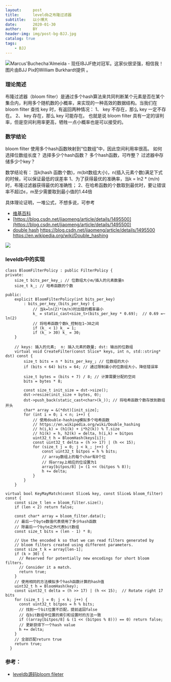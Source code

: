 ```yaml
---
layout:     post
title:      leveldb之布隆过滤器
subtitle:   以小博大
date:       2020-01-30
author:     BY
header-img: img/post-bg-BJJ.jpg
catalog: true
tags:
    - BJJ
---
```



![Marcus'Buchecha'Almeida - 现任IBJJF绝对冠军。这家伙很坚强，相信我！图片由BJJ Pix的William Burkhardt提供  。](http://mjrnxewya3t1in23ybpwjw59.wpengine.netdna-cdn.com/wp-content/uploads/buchecha-marcus-almeida-roger-gracie.jpg)

### 理论简述

布隆过滤器（bloom filter）是通过多个hash算法来共同判断某个元素是否在某个集合内，利用多个随机数的小概率，来实现的一种高效的数据结构。当我们在 bloom filter 查找 key 时，有返回两种情况：
   1、 key 不存在，那么 key 一定不存在。
   2、 key 存在，那么 key 可能存在。
也就是说 bloom filter 具有一定的误判率，但是空间利用率更高，牺牲一点小概率也是可以接受的。

### 数学结论
bloom filter 使用多个hash函数映射到“位数组”中，因此空间利用率很高。
如何选择位数组长度？
选择多少个hash函数？
多个hash函数，可咋整？
过滤器中存储多少个key？


数学结论有：
当k(hash 函数个数)，m(bit数组大小)，n(插入元素个数)满足下式的时候，可以保证最低的误差率
1、为了获得最优的准确率，当k = ln2 * (m/n)时，布隆过滤器获得最优的准确性；
2、在哈希函数的个数取到最优时，要让错误率不超过є，m至少需要取到最小值的1.44倍

具体理论证明，一堆公式，不想多说，可参考
- [维基百科](https://en.wikipedia.org/wiki/Bloom_filter)
- [https://blog.csdn.net/jiaomeng/article/details/1495500](https://blog.csdn.net/jiaomeng/article/details/1495500)
- [double hash](https://en.wikipedia.org/wiki/Double_hashing)
https://blog.csdn.net/jiaomeng/article/details/1495500
https://en.wikipedia.org/wiki/Double_hashing

![](https://en.wikipedia.org/wiki/File:Bloom_filter.svg)



### leveldb中的实现

```objc
class BloomFilterPolicy : public FilterPolicy {
private:
    size_t bits_per_key_; // 位数组大小m/插入的元素数量n
    size_t k_; // 哈希函数的个数

public:
    explicit BloomFilterPolicy(int bits_per_key)
        : bits_per_key_(bits_per_key) {
            // 当k=ln(2)*(m/n)时出错的概率最小
            k_ = static_cast<size_t>(bits_per_key * 0.69);  // 0.69 =~ ln(2)
            // 将哈希函数个数k_控制在1~30之间
            if (k_ < 1) k_ = 1;
            if (k_ > 30) k_ = 30;
    }
    
    // keys: 插入的元素;  n: 插入元素的数量; dst: 输出的位数组 
    virtual void CreateFilter(const Slice* keys, int n, std::string* dst) const {
        size_t bits = n * bits_per_key_; // 位数组的大小
        if (bits < 64) bits = 64; // 通过限制最小的位数组大小，降低错误率

        size_t bytes = (bits + 7) / 8; // 计算需要分配的空间
        bits = bytes * 8;

        const size_t init_size = dst->size();
        dst->resize(init_size + bytes, 0);
        dst->push_back(static_cast<char>(k_)); // 将哈希函数个数存放到数组开头
        char* array = &(*dst)[init_size];
        for (int i = 0; i < n; i++) {
            // 使用double-hashing模拟多个哈希函数
            // https://en.wikipedia.org/wiki/Double_hashing
            // h(i,k) = (h1(k) + i*h2(k)) % T.size
            // h1(k) = h, h2(k) = delta, h(i,k) = bitpos
            uint32_t h = BloomHash(keys[i]);
            const uint32_t delta = (h >> 17) | (h << 15);
            for (size_t j = 0; j < k_; j++) {
                const uint32_t bitpos = h % bits;
                // array数组上的每个char有8个位
                // 将array上相应的位设置为1
                array[bitpos/8] |= (1 << (bitpos % 8));
                h += delta;
            }
        }
    }

```

```objc
virtual bool KeyMayMatch(const Slice& key, const Slice& bloom_filter) const {
    const size_t len = bloom_filter.size();
    if (len < 2) return false;

    const char* array = bloom_filter.data();
    // 最后一个byte数值代表使用了多少hash函数
    // 除最后一个byte之外代表bit数组
    const size_t bits = (len - 1) * 8;

    // Use the encoded k so that we can read filters generated by
    // bloom filters created using different parameters.
    const size_t k = array[len-1];
    if (k > 30) {
      // Reserved for potentially new encodings for short bloom filters.
      // Consider it a match.
      return true;
    }
    // 使用相同的方法模拟多个hash函数计算的hash值
    uint32_t h = BloomHash(key);
    const uint32_t delta = (h >> 17) | (h << 15);  // Rotate right 17 bits
    for (size_t j = 0; j < k; j++) {
      const uint32_t bitpos = h % bits;
      // 找到一个bit位置不匹配，提前返回false
      // 在bit数组中位置的索引和设置时的方法一致
      if ((array[bitpos/8] & (1 << (bitpos % 8))) == 0) return false;
      // 更新获得下一个hash value
      h += delta;
    }
    // 全部匹配return true
    return true;
  }

```

### 参考：

- [leveldb源码bloom fileter](https://www.dazhuanlan.com/2019/10/15/5da5258ad13fb/)


